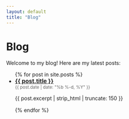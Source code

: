 ```yaml
---
layout: default
title: "Blog"
---
```


# Blog

<p>Welcome to my blog! Here are my latest posts:</p>

<ul>
{% for post in site.posts %}
  <li style="margin-bottom: 15px;">
    <a href="{{ post.url }}" style="font-weight: bold; font-size: 1.1em; color: #222;">{{ post.title }}</a><br>
    <small style="color: #666;">{{ post.date | date: "%b %-d, %Y" }}</small>
    <p>{{ post.excerpt | strip_html | truncate: 150 }}</p>
  </li>
{% endfor %}
</ul>
